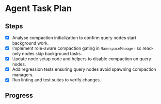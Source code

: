 # Agent Task Plan
## Steps
- [x] Analyse compaction initialization to confirm query nodes start background work.
- [x] Implement role-aware compaction gating in `NamespaceManager` so read-only nodes skip background tasks.
- [x] Update node setup code and helpers to disable compaction on query nodes.
- [x] Add regression tests ensuring query nodes avoid spawning compaction managers.
- [x] Run linting and test suites to verify changes.
## Progress
